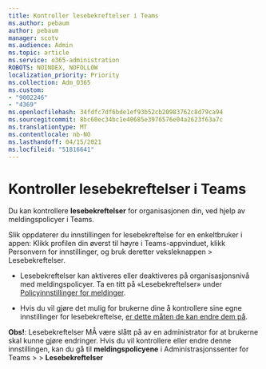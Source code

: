 ```yaml
---
title: Kontroller lesebekreftelser i Teams
ms.author: pebaum
author: pebaum
manager: scotv
ms.audience: Admin
ms.topic: article
ms.service: o365-administration
ROBOTS: NOINDEX, NOFOLLOW
localization_priority: Priority
ms.collection: Adm_O365
ms.custom:
- "9002246"
- "4369"
ms.openlocfilehash: 34fdfc7df6bde1ef93b52cb20983762c8d79ca94
ms.sourcegitcommit: 8bc60ec34bc1e40685e3976576e04a2623f63a7c
ms.translationtype: MT
ms.contentlocale: nb-NO
ms.lasthandoff: 04/15/2021
ms.locfileid: "51816641"
---
```

# <a name="controlling-read-receipts-in-teams"></a>Kontroller lesebekreftelser i Teams

Du kan kontrollere **lesebekreftelser** for organisasjonen din, ved hjelp av meldingspolicyer i Teams.

Slik oppdaterer du innstillingen for lesebekreftelse for en enkeltbruker i appen: Klikk profilen din øverst til høyre i Teams-appvinduet, klikk Personvern for innstillinger, og bruk deretter veksleknappen  >   Lesebekreftelser. 

- Lesebekreftelser kan aktiveres eller deaktiveres på organisasjonsnivå med meldingspolicyer. Ta en titt på «Lesebekreftelser» under [Policyinnstillinger for meldinger](https://docs.microsoft.com/microsoftteams/messaging-policies-in-teams#messaging-policy-settings).

- Hvis du vil gjøre det mulig for brukerne dine å kontrollere sine egne innstillinger for lesebekreftelse, [er dette måten de kan endre dem på](https://docs.microsoft.com/microsoftteams/messaging-policies-in-teams#messaging-policy-settings). 

**Obs!**: Lesebekreftelser MÅ være slått på av en administrator for at brukerne skal kunne gjøre endringer. Hvis du vil kontrollere eller endre denne innstillingen, kan du gå til **meldingspolicyene** i Administrasjonssenter for Teams >    >  **Lesebekreftelser**
